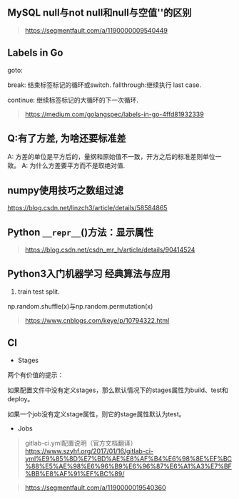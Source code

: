 ## MySQL null与not null和null与空值''的区别

> https://segmentfault.com/a/1190000009540449

## Labels in Go

goto: 

break: 结束标签标记的循环或switch.  fallthrough:继续执行 last case.

continue: 继续标签标记的大循环的下一次循环.

> https://medium.com/golangspec/labels-in-go-4ffd81932339

## Q:有了方差, 为啥还要标准差

A: 方差的单位是平方后的，量纲和原始值不一致，开方之后的标准差则单位一致。
A: 为什么方差要平方而不是取绝对值. 

## numpy使用技巧之数组过滤

https://blog.csdn.net/linzch3/article/details/58584865


## Python `__repr__`()方法：显示属性

> https://blog.csdn.net/csdn_mr_h/article/details/90414524


## Python3入门机器学习 经典算法与应用

1. train test split.

np.random.shuffle(x)与np.random.permutation(x)

> https://www.cnblogs.com/keye/p/10794322.html

## CI

* Stages

两个有价值的提示：

如果配置文件中没有定义stages，那么默认情况下的stages属性为build、test和deploy。

如果一个job没有定义stage属性，则它的stage属性默认为test。

* Jobs

> gitlab-ci.yml配置说明（官方文档翻译）
https://www.szyhf.org/2017/01/16/gitlab-ci-yml%E9%85%8D%E7%BD%AE%E8%AF%B4%E6%98%8E%EF%BC%88%E5%AE%98%E6%96%B9%E6%96%87%E6%A1%A3%E7%BF%BB%E8%AF%91%EF%BC%89/


> https://segmentfault.com/a/1190000019540360


